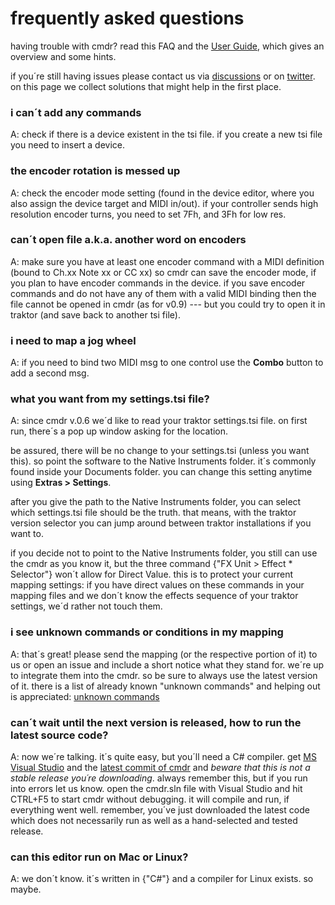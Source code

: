 # frequently asked questions

having trouble with cmdr? read this FAQ and the [User Guide](User-Guide), which gives an overview and some hints. 

if you´re still having issues please contact us via [discussions](https://cmdr.codeplex.com/discussions) or on [twitter](https://twitter.com/cmdoneright). on this page we collect solutions that might help in the first place.

### i can´t add any commands
A: check if there is a device existent in the tsi file. if you create a new tsi file you need to insert a device.

### the encoder rotation is messed up
A: check the encoder mode setting (found in the device editor, where you also assign the device target and MIDI in/out). if your controller sends high resolution encoder turns, you need to set 7Fh, and 3Fh for low res.

### can´t open file a.k.a. another word on encoders
A: make sure you have at least one encoder command with a MIDI definition (bound to Ch.xx Note xx or CC xx) so cmdr can save the encoder mode, if you plan to have encoder commands in the device. if you save encoder commands and do not have any of them with a valid MIDI binding then the file cannot be opened in cmdr (as for v0.9) --- but you could try to open it in traktor (and save back to another tsi file).

### i need to map a jog wheel
A: if you need to bind two MIDI msg to one control use the **Combo** button to add a second msg.

### what you want from my settings.tsi file?
A: since cmdr v.0.6 we´d like to read your traktor settings.tsi file. on first run, there´s a pop up window asking for the location.

be assured, there will be no change to your settings.tsi (unless you want this). so point the software to the Native Instruments folder. it´s commonly found inside your Documents folder. you can change this setting anytime using **Extras > Settings**.

after you give the path to the Native Instruments folder, you can select which settings.tsi file should be the truth. that means, with the traktor version selector you can jump around between traktor installations if you want to. 

if you decide not to point to the Native Instruments folder, you still can use the cmdr as you know it, but the three command {"FX Unit > Effect * Selector"} won´t allow for Direct Value. this is to protect your current mapping settings: if you have direct values on these commands in your mapping files and we don´t know the effects sequence of your traktor settings, we´d rather not touch them.

### i see unknown commands or conditions in my mapping
A: that´s great! please send the mapping (or the respective portion of it) to us or open an issue and include a short notice what they stand for. we´re up to integrate them into the cmdr. so be sure to always use the latest version of it. there is a list of already known "unknown commands" and helping out is appreciated: [unknown commands](https://docs.google.com/spreadsheets/d/12kR4_vYl5dBQ8jfB6dPyeW3vXtuOJJTbjGENh9colUc)

### can´t wait until the next version is released, how to run the latest source code?
A: now we´re talking. it´s quite easy, but you´ll need a C# compiler. get [MS Visual Studio](https://www.visualstudio.com/post-download-vs?sku=community&clcid=0x409) and the [latest commit of cmdr](https://cmdr.codeplex.com/SourceControl/latest) and _beware that this is not a stable release you´re downloading_. always remember this, but if you run into errors let us know.
open the cmdr.sln file with Visual Studio and hit CTRL+F5 to start cmdr without debugging. it will compile and run, if everything went well. remember, you´ve just downloaded the latest code which does not necessarily run as well as a hand-selected and tested release.

### can this editor run on Mac or Linux?
A: we don´t know. it´s written in {"C#"} and a compiler for Linux exists. so maybe.